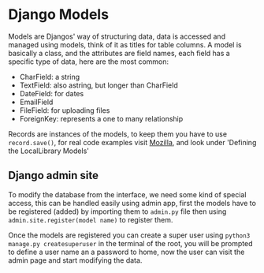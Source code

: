 # Django Models
Models are Djangos' way of structuring data, data is accessed and managed using models, think of it as titles for table columns. A model is basically a class, and the attributes are field names, each field has a specific type of data, here are the most common:

- CharField: a string
- TextField: also astring, but longer than CharField
- DateField: for dates
- EmailField
- FileField: for uploading files
- ForeignKey: represents a one to many relationship

Records are instances of the models, to keep them you have to use `record.save()`, for real code examples visit [Mozilla](https://developer.mozilla.org/en-US/docs/Learn/Server-side/Django/Models),  and look under 'Defining the LocalLibrary Models'

## Django admin site
To modify the database from the interface, we need some kind of special access, this can be handled easily using admin app, first the models have to be registered (added) by importing them to `admin.py` file then using `admin.site.register(model name)` to register them.

Once the models are registered you can create a super user using `python3 manage.py createsuperuser` in the terminal of the root, you will be prompted to define a user name an a password to home, now the user can visit the admin page and start modifying the data.
